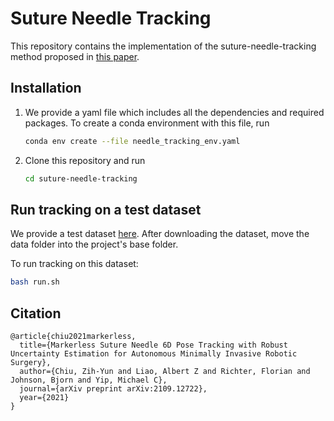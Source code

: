 # Suture Needle Tracking

This repository contains the implementation of the suture-needle-tracking method proposed in [this paper](https://arxiv.org/abs/2109.12722). 

## Installation

1. We provide a yaml file which includes all the dependencies and required packages. 
To create a conda environment with this file, run 

    ```bash
    conda env create --file needle_tracking_env.yaml
    ```

2. Clone this repository and run 

    ```bash
    cd suture-needle-tracking
    ```

## Run tracking on a test dataset

We provide a test dataset [here](https://drive.google.com/file/d/1H6Hzb_w4B19WqQQUz35PeNQ3osIdHcgQ/view?usp=sharing). 
After downloading the dataset, move the data folder into the project's base folder. 

To run tracking on this dataset: 

```bash
bash run.sh
```

## Citation

```
@article{chiu2021markerless,
  title={Markerless Suture Needle 6D Pose Tracking with Robust Uncertainty Estimation for Autonomous Minimally Invasive Robotic Surgery},
  author={Chiu, Zih-Yun and Liao, Albert Z and Richter, Florian and Johnson, Bjorn and Yip, Michael C},
  journal={arXiv preprint arXiv:2109.12722},
  year={2021}
}
```

